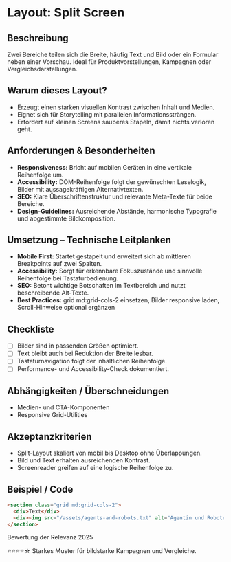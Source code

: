 # Layout: Split Screen

## Beschreibung
Zwei Bereiche teilen sich die Breite, häufig Text und Bild oder ein Formular neben einer Vorschau. Ideal für Produktvorstellungen, Kampagnen oder Vergleichsdarstellungen.

## Warum dieses Layout?
- Erzeugt einen starken visuellen Kontrast zwischen Inhalt und Medien.
- Eignet sich für Storytelling mit parallelen Informationssträngen.
- Erfordert auf kleinen Screens sauberes Stapeln, damit nichts verloren geht.

## Anforderungen & Besonderheiten
- **Responsiveness:** Bricht auf mobilen Geräten in eine vertikale Reihenfolge um.
- **Accessibility:** DOM-Reihenfolge folgt der gewünschten Leselogik, Bilder mit aussagekräftigen Alternativtexten.
- **SEO:** Klare Überschriftenstruktur und relevante Meta-Texte für beide Bereiche.
- **Design-Guidelines:** Ausreichende Abstände, harmonische Typografie und abgestimmte Bildkomposition.

## Umsetzung – Technische Leitplanken
- **Mobile First:** Startet gestapelt und erweitert sich ab mittleren Breakpoints auf zwei Spalten.
- **Accessibility:** Sorgt für erkennbare Fokuszustände und sinnvolle Reihenfolge bei Tastaturbedienung.
- **SEO:** Betont wichtige Botschaften im Textbereich und nutzt beschreibende Alt-Texte.
- **Best Practices:** grid md:grid-cols-2 einsetzen, Bilder responsive laden, Scroll-Hinweise optional ergänzen

## Checkliste
- [ ] Bilder sind in passenden Größen optimiert.
- [ ] Text bleibt auch bei Reduktion der Breite lesbar.
- [ ] Tastaturnavigation folgt der inhaltlichen Reihenfolge.
- [ ] Performance- und Accessibility-Check dokumentiert.

## Abhängigkeiten / Überschneidungen
- Medien- und CTA-Komponenten
- Responsive Grid-Utilities

## Akzeptanzkriterien
- Split-Layout skaliert von mobil bis Desktop ohne Überlappungen.
- Bild und Text erhalten ausreichenden Kontrast.
- Screenreader greifen auf eine logische Reihenfolge zu.

## Beispiel / Code
```html
<section class="grid md:grid-cols-2">
  <div>Text</div>
  <div><img src="/assets/agents-and-robots.txt" alt="Agentin und Roboter in einer futuristischen Stadt bei Nacht" /></div>
</section>
```

Bewertung der Relevanz 2025

⭐⭐⭐⭐☆ Starkes Muster für bildstarke Kampagnen und Vergleiche.
